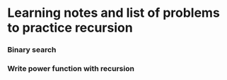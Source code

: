 # Learning notes and list of problems to practice recursion
### Binary search
### Write power function with recursion